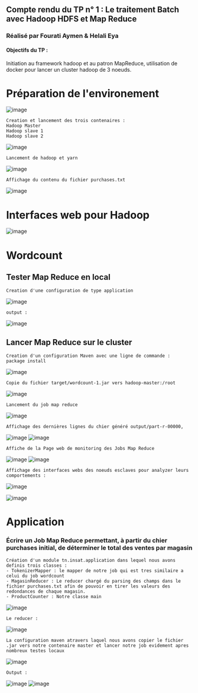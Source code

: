 ## Compte rendu du TP n° 1 : Le traitement Batch avec Hadoop HDFS et Map Reduce

### Réalisé par Fourati Aymen & Helali Eya



#### Objectifs du TP : 
Initiation au framework hadoop et au patron MapReduce, utilisation de docker pour lancer un cluster hadoop de 3 noeuds.


# Préparation de l'environement
![image](./hadoop-cluster-docker.png)
``` 
Creation et lancement des trois contenaires :
Hadoop Master 
Hadoop slave 1 
Hadoop slave 2 
```
![image](./0.jpg)
``` 
Lancement de hadoop et yarn
```
![image](./1.jpg)
``` 
Affichage du contenu du fichier purchases.txt
```
![image](./2.jpg)
# Interfaces web pour Hadoop

![image](./13.jpg)
# Wordcount
## Tester Map Reduce en local
``` 
Creation d'une configuration de type application
```
![image](./11.jpg)
``` 
output : 
```
![image](./12.jpg)
## Lancer Map Reduce sur le cluster

``` 
Creation d'un configuration Maven avec une ligne de commande : 
package install 
```
![image](./10.jpg)
``` 
Copie du fichier target/wordcount-1.jar vers hadoop-master:/root
```
![image](./9.jpg)
``` 
Lancement du job map reduce
```
![image](./3.jpg)
``` 
Affichage des dernières lignes du chier généré output/part-r-00000,
```
![image](./4.jpg)
![image](./5.jpg)
``` 
Affiche de la Page web de monitoring des Jobs Map Reduce
```
![image](./6.jpg)
![image](./6.1.jpg)
``` 
Affichage des interfaces webs des noeuds esclaves pour analyzer leurs comportements :
```
![image](./7.jpg)

![image](./8.jpg)
# Application
### Écrire un Job Map Reduce permettant, à partir du chier purchases initial, de déterminer le total des ventes par magasin
``` 
Création d'un module tn.insat.application dans lequel nous avons definis trois classes :
- TokenizerMapper : le mapper de notre job qui est tres similaire a celui du job wordcount
- MagasinReducer : Le reducer chargé du parsing des champs dans le fichier purchases.txt afin de pouvoir en tirer les valeurs des redondances de chaque magasin.
- ProductCounter : Notre classe main
```
![image](./16.jpg)
```
Le reducer : 
```
![image](./18.jpg)
```
La configuration maven atravers laquel nous avons copier le fichier .jar vers notre contenaire master et lancer notre job evidement apres nombreux testes locaux
```
![image](./17.jpg)
```
Output : 
```
![image](./15.jpg)
![image](./14.jpg)